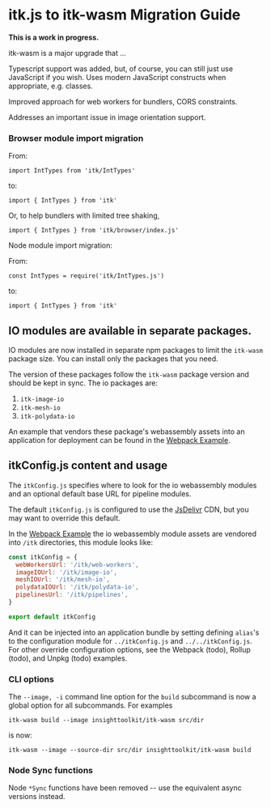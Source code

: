 # itk.js to itk-wasm Migration Guide

**This is a work in progress.**

itk-wasm is a major upgrade that ...

Typescript support was added, but, of course, you can still just use
JavaScript if you wish.  Uses modern JavaScript constructs when appropriate,
e.g. classes.

Improved approach for web workers for bundlers, CORS constraints.

Addresses an important issue in image orientation support.

### Browser module import migration

From:

```
import IntTypes from 'itk/IntTypes'
```

to:


```
import { IntTypes } from 'itk'
```

Or, to help bundlers with limited tree shaking,

```
import { IntTypes } from 'itk/browser/index.js'
```


Node module import migration:

From:

```
const IntTypes = require('itk/IntTypes.js')
```

to:

```
import { IntTypes } from 'itk'
```

## IO modules are available in separate packages.

IO modules are now installed in separate npm packages to limit the `itk-wasm`
package size. You can install only the packages that you need.

The version of these packages follow the `itk-wasm` package version and should
be kept in sync. The io packages are:

1. `itk-image-io`
2. `itk-mesh-io`
3. `itk-polydata-io`

An example that vendors these package's webassembly assets into an
application for deployment can be found in the [Webpack
Example](https://github.com/InsightSoftwareConsortium/itk-wasm/tree/master/examples/Webpack).

## itkConfig.js content and usage

The `itkConfig.js` specifies where to look for the io webassembly modules and
an optional default base URL for pipeline modules.

The default `itkConfig.js` is configured to use the
[JsDelivr](https://www.jsdelivr.com/) CDN, but you may want to override this
default.

In the [Webpack
Example](https://github.com/InsightSoftwareConsortium/itk-wasm/tree/master/examples/Webpack)
the io webassembly module assets are vendored into `/itk` directories,
this module looks like:

```js
const itkConfig = {
  webWorkersUrl: '/itk/web-workers',
  imageIOUrl: '/itk/image-io',
  meshIOUrl: '/itk/mesh-io',
  polydataIOUrl: '/itk/polydata-io',
  pipelinesUrl: '/itk/pipelines',
}

export default itkConfig
```

And it can be injected into an application bundle by setting defining
`alias`'s to the configuration module for `../itkConfig.js` and
`../../itkConfig.js`. For other override configuration options, see the Webpack (todo),
Rollup (todo), and Unpkg (todo) examples.

### CLI options

The `--image, -i` command line option for the `build` subcommand is now a global option for all
subcommands. For examples

```
itk-wasm build --image insighttoolkit/itk-wasm src/dir
```

is now:

```
itk-wasm --image --source-dir src/dir insighttoolkit/itk-wasm build
```

### Node Sync functions

Node `*Sync` functions have been removed -- use the equivalent async versions instead.
